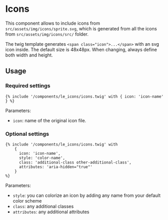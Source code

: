 # Icons

This component allows to include icons from `src/assets/img/icons/sprite.svg`, which is generated from all the icons from `src/assets/img/icons/src/` folder.

The twig template generates `<span class="icon">...</span>` with an svg icon inside. The default size is 48x48px. When changing, always define both width and height.

## Usage

### Required settings

```twig
{% include '/components/le_icons/icons.twig' with { icon: 'icon-name' } %}
```

Parameters:

- `icon`: name of the original icon file.

### Optional settings

```twig
{% include '/components/le_icons/icons.twig' with 
    { 
      icon: 'icon-name', 
      style: 'color-name', 
      class: 'additional-class other-additional-class',
      attributes: 'aria-hidden="true"' 
    } 
%}
```

Parameters:

- `style`: you can colorize an icon by adding any name from your default color scheme
- `class`: any additional classes
- `attributes`: any additional attributes